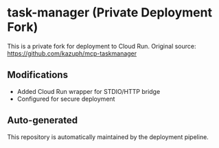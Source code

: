 # task-manager (Private Deployment Fork)

This is a private fork for deployment to Cloud Run.
Original source: https://github.com/kazuph/mcp-taskmanager

## Modifications
- Added Cloud Run wrapper for STDIO/HTTP bridge
- Configured for secure deployment

## Auto-generated
This repository is automatically maintained by the deployment pipeline.
